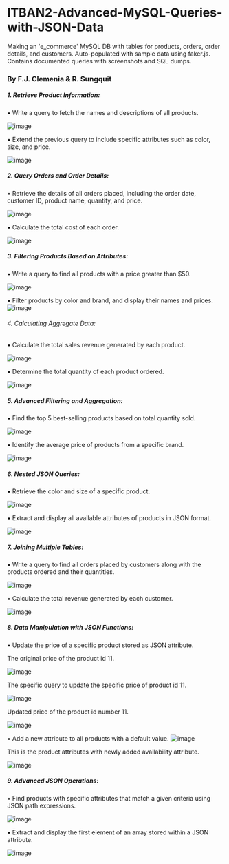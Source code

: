 # ITBAN2-Advanced-MySQL-Queries-with-JSON-Data
Making an 'e_commerce' MySQL DB with tables for products, orders, order details, and customers. Auto-populated with sample data using faker.js. Contains documented queries with screenshots and SQL dumps.

### By F.J. Clemenia & R. Sungquit


##### 1. Retrieve Product Information:

• Write a query to fetch the names and descriptions of all products.

![image](/queries&ss/1-1.png)

• Extend the previous query to include specific attributes such as color, size, and 
price.

![image](/queries&ss/1-2.png)

##### 2. Query Orders and Order Details:
	
• Retrieve the details of all orders placed, including the order date, customer ID, 
product name, quantity, and price.

![image](/queries&ss/2-1.png)

• Calculate the total cost of each order.

![image](/queries&ss/2-2.png)


##### 3. Filtering Products Based on Attributes:

• Write a query to find all products with a price greater than $50.

![image](/queries&ss/3-1.png)

• Filter products by color and brand, and display their names and prices.
![image](/queries&ss/3-2.png)


###### 4. Calculating Aggregate Data:

• Calculate the total sales revenue generated by each product.

![image](/queries&ss/4-1.png)

• Determine the total quantity of each product ordered. 

![image](/queries&ss/4-2.png)


##### 5. Advanced Filtering and Aggregation: 

• Find the top 5 best-selling products based on total quantity sold. 

![image](/queries&ss/5-1.png)

• Identify the average price of products from a specific brand. 

![image](/queries&ss/5-2.png)

##### 6. Nested JSON Queries: 
• Retrieve the color and size of a specific product. 

![image](/queries&ss/6-1.png)

• Extract and display all available attributes of products in JSON format. 

![image](/queries&ss/6-2.png)

##### 7. Joining Multiple Tables: 
• Write a query to find all orders placed by customers along with the products 
ordered and their quantities. 

![image](/queries&ss/7-1.png)

• Calculate the total revenue generated by each customer. 

![image](/queries&ss/7-2.png)

##### 8. Data Manipulation with JSON Functions: 
• Update the price of a specific product stored as JSON attribute.

The original price of the product id 11.

![image](/queries&ss/8-1a.png)

The specific query to update the specific price of product id 11.

![image](/queries&ss/8-1b.png)


Updated price of the product id number 11.

![image](/queries&ss/8-1c.png)

• Add a new attribute to all products with a default value.
![image](/queries&ss/8-2a.png)

This is the product attributes with newly added availability attribute.

![image](/queries&ss/8-2b.png)

##### 9. Advanced JSON Operations: 
• Find products with specific attributes that match a given criteria using JSON path 
expressions.

![image](/queries&ss/9-1.png)

• Extract and display the first element of an array stored within a JSON attribute.

![image](/queries&ss/9-2.png)
